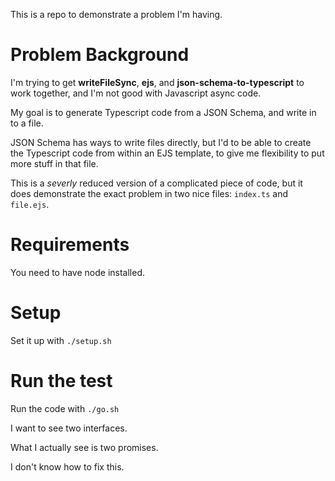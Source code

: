 This is a repo to demonstrate a problem I'm having.

# Problem Background

I'm trying to get **writeFileSync**, **ejs**, and **json-schema-to-typescript** to work together, and I'm not good with Javascript async code.

My goal is to generate Typescript code from a JSON Schema, and write in to a file.

JSON Schema has ways to write files directly, but I'd to be able to create the Typescript code from within an EJS template, to give me flexibility to put more stuff in that file.

This is a _severly_ reduced version of a complicated piece of code, but it does demonstrate the exact problem in two nice files: `index.ts` and `file.ejs`.

# Requirements

You need to have node installed.

# Setup

Set it up with `./setup.sh`

# Run the test

Run the code with `./go.sh`

I want to see two interfaces.

What I actually see is two promises.

I don't know how to fix this.
